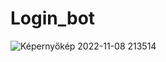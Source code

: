 # Login_bot
![Képernyőkép 2022-11-08 213514](https://user-images.githubusercontent.com/61178364/200669918-0f677548-b61c-4c8f-b159-b3f7f0909ebf.png)
